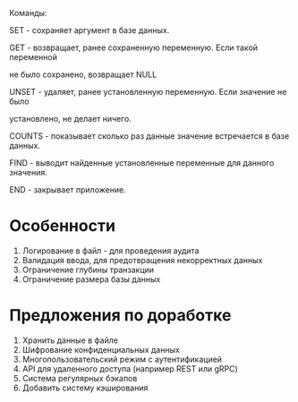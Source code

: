Команды:

SET - сохраняет аргумент в базе данных.

GET - возвращает, ранее сохраненную переменную. Если такой переменной

не было сохранено, возвращает NULL

UNSET - удаляет, ранее установленную переменную. Если значение не было

установлено, не делает ничего.

COUNTS - показывает сколько раз данные значение встречается в базе данных.

FIND - выводит найденные установленные переменные для данного значения.

END - закрывает приложение.

# Особенности
1) Логирование в файл - для проведения аудита
2) Валидация ввода, для предотвращения некорректных данных
3) Ограничение глубины транзакции
4) Ограничение размера базы данных

# Предложения по доработке
1) Хранить данные в файле
2) Шифрование конфиденциальных данных
3) Многопользовательский режим с аутентификацией
4) API для удаленного доступа (например REST или gRPC)
5) Система регулярных бэкапов
6) Добавить систему кэширования
